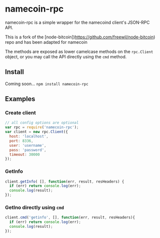 # namecoin-rpc

namecoin-rpc is a simple wrapper for the namecoind client's JSON-RPC API.

This is a fork of the [node-bitcoin])https://github.com/freewil/node-bitcoin) repo and has been adapted for namecoin

The methods are exposed as lower camelcase methods on the `rpc.Client`
object, or you may call the API directly using the `cmd` method.

## Install

Coming soon... `npm install namecoin-rpc`

## Examples

### Create client
```js
// all config options are optional
var rpc = require('namecoin-rpc');
var client = new rpc.Client({
  host: 'localhost',
  port: 8336,
  user: 'username',
  pass: 'password',
  timeout: 30000
});
```

### GetInfo

```js
client.getInfo( [], function(err, result, resHeaders) {
  if (err) return console.log(err);
  console.log(result);
});
```
### GetIno directly using `cmd`

```js
client.cmd('getinfo', [], function(err, result, resHeaders){
  if (err) return console.log(err);
  console.log(result);
});
```
